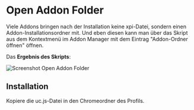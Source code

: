 # Open Addon Folder

Viele Addons bringen nach der Installation keine xpi-Datei, sondern einen Addon-Installationsordner mit. Und eben diesen kann man über das Skript 
aus dem Kontextmenü im Addon Manager mit dem Eintrag "Addon-Ordner öffnen" öffnen.

Das **Ergebnis des Skripts**:

![Screenshot Open Addon Folder](https://github.com/ardiman/userChrome.js/raw/master/openaddonfolder/scr_openaddonfolder.png)

## Installation
Kopiere die uc.js-Datei in den Chromeordner des Profils.